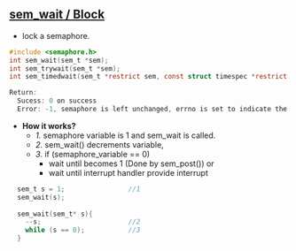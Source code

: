 ## [sem_wait / Block](https://man7.org/linux/man-pages/man3/sem_timedwait.3.html)
- lock a semaphore.
```c
#include <semaphore.h>
int sem_wait(sem_t *sem);
int sem_trywait(sem_t *sem);
int sem_timedwait(sem_t *restrict sem, const struct timespec *restrict abs_timeout);

Return:
  Sucess: 0 on success
  Error: -1, semaphore is left unchanged, errno is set to indicate the error.
```
- **How it works?**
  - _1._ semaphore variable is 1 and sem_wait is called. 
  - _2._ sem_wait() decrements variable, 
  - _3._ if (semaphore_variable == 0)  
    - wait until becomes 1 (Done by sem_post()) or 
    - wait until interrupt handler provide interrupt
```c
  sem_t s = 1;                //1
  sem_wait(s);
  
  sem_wait(sem_t* s){
    --s;                      //2
    while (s == 0);           //3
  }
```
